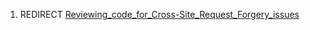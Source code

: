 1.  REDIRECT
    [Reviewing_code_for_Cross-Site_Request_Forgery_issues](Reviewing_code_for_Cross-Site_Request_Forgery_issues "wikilink")